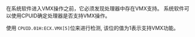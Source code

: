 

在系统软件进入VMX操作之前，它必须发现处理器中存在VMX支持。 系统软件可以使用CPUID确定处理器是否支持VMX操作。

使用 `CPUID.01H:ECX.VMX[5]`位来进行检测, 该位的值为1表示支持VMX功能。

